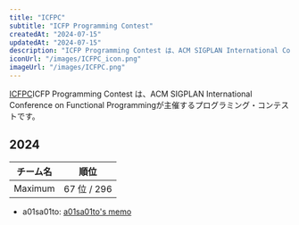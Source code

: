 ```yaml
---
title: "ICFPC"
subtitle: "ICFP Programming Contest"
createdAt: "2024-07-15"
updatedAt: "2024-07-15"
description: "ICFP Programming Contest は、ACM SIGPLAN International Conference on Functional Programmingが主催するプログラミング・コンテストです。"
iconUrl: "/images/ICFPC_icon.png"
imageUrl: "/images/ICFPC.png"
---
```


[ICFPC](https://icfpcontest2024.github.io/)ICFP Programming Contest は、ACM SIGPLAN International Conference on Functional Programmingが主催するプログラミング・コンテストです。

## 2024
| チーム名 | 順位 |
| :-: | :-: |
| Maximum | 67 位 / 296 |

- a01sa01to: [a01sa01to's memo](https://github.com/saitamau-maximum/icfpc2024/blob/main/notes/a01sa01to.md)